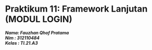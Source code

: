# Praktikum 11: Framework Lanjutan (MODUL LOGIN)

**_Nama: Fauzhan Qhof Pratama_** <br/>
**_Nim : 312110484_** <br/>
**_Kelas : TI.21.A3_** <br/>
